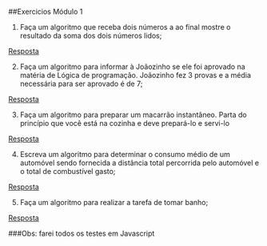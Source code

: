 ##Exercicios Módulo 1

1. Faça um algoritmo que receba dois números a ao final mostre o resultado da soma dos dois números lidos;

[Resposta](/Exercicios/exercicio1.js)

2. Faça um algoritmo para informar à Joãozinho se ele foi aprovado na matéria de Lógica de programação. Joãozinho fez 3 provas e a média necessária para ser aprovado é de 7;

[Resposta](/Exercicios/exercicio2.js)

3. Faça um algoritmo para preparar um macarrão instantâneo. Parta do princípio que você está na cozinha e deve prepará-lo e servi-lo

[Resposta](/Exercicios/exercicio3.js)

4. Escreva um algoritmo para determinar o consumo médio de um automóvel sendo fornecida a distância total percorrida pelo automóvel e o total de combustível gasto;

[Resposta](/Exercicios/exercicio4.js)

5. Faça um algoritmo para realizar a tarefa de tomar banho;

[Resposta](/Exercicios/exercicio5.js)

###Obs: farei todos os testes em Javascript
